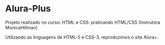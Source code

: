 # Alura-Plus
Projeto realizado no curso: HTML e CSS: praticando HTML/CSS (Instrutora MonicaHillman)

Utilizando as linguagens de HTML-5 e CSS-3, reproduzimos o site Alura+.
